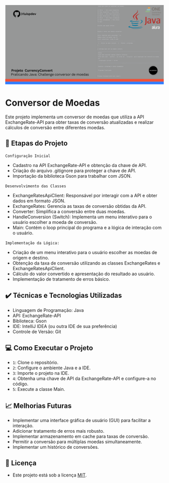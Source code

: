 ![Template rluipdev](https://github.com/rluispdev/ProjectCurrencyConverter/blob/main/Template/rluispdev.png)
# Conversor de Moedas

Este projeto implementa um conversor de moedas que utiliza a API ExchangeRate-API para obter taxas de conversão atualizadas e realizar cálculos de conversão entre diferentes moedas.


## 🔨 Etapas do Projeto

 

``Configuração Inicial``
- Cadastro na API ExchangeRate-API e obtenção da chave de API.
- Criação do arquivo .gitignore para proteger a chave de API.
- Importação da biblioteca Gson para trabalhar com JSON.

``Desenvolvimento das Classes``
- ExchangeRatesApiClient: Responsável por interagir com a API e obter dados em formato JSON.
- ExchangeRates: Gerencia as taxas de conversão obtidas da API.
- Converter: Simplifica a conversão entre duas moedas.
- HandleConversion (Switch): Implementa um menu interativo para o usuário 
escolher a moeda de conversão.
- Main: Contém o loop principal do programa e a lógica de interação com o usuário.

``Implementação da Lógica:``

- Criação de um menu interativo para o usuário escolher as moedas de origem e destino.
- Obtenção da taxa de conversão utilizando as classes ExchangeRates e ExchangeRatesApiClient.
- Cálculo do valor convertido e apresentação do resultado ao usuário.
- Implementação de tratamento de erros básico.



## ✔️ Técnicas e Tecnologias Utilizadas

 - Linguagem de Programação: Java
 - API: ExchangeRate-API
 - Biblioteca: Gson
 - IDE: IntelliJ IDEA (ou outra IDE de sua preferência)
 - Controle de Versão: Git
## 💻 Como Executar o Projeto

- ``1``: Clone o repositório.
- ``2``: Configure o ambiente Java e a IDE.
- ``3``: Importe o projeto na IDE.
- ``4``: Obtenha uma chave de API da ExchangeRate-API e configure-a no código.
- ``5``: Execute a classe Main.

## 📈 Melhorias Futuras

- Implementar uma interface gráfica de usuário (GUI) para facilitar a interação.
- Adicionar tratamento de erros mais robusto.
- Implementar armazenamento em cache para taxas de conversão.
- Permitir a conversão para múltiplas moedas simultaneamente.
- Implementar um histórico de conversões.

## 📝 Licença

- Este projeto está sob a licença [MIT](https://github.com/rluispdev/ProjectCurrencyConverter/blob/main/READMELicence.md).
